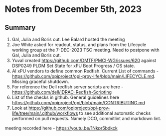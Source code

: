 # Notes from December 5th, 2023

## Summary

1. Gal, Julia and Boris out.  Lee Balard hosted the meeting
2. Joe White asked for readout, status, and plans from the Lifecycle working group at the 7-DEC-2023 TSC meeting.  Need to postpone with Gal, Julia and Boris out.
3. Yuval created https://github.com/DMTF/PMCI-WG/issues/620 against DSP0249 PLDM Set State for xPU Boot Progress / OS state.
4. AI xPU vendors to define common Redfish.  Current List of commands - https://github.com/opiproject/opi-prov-life/blob/main/LIFECYCLE.md.  Missing graceful shutdown.
5. For reference the Dell redfish server scripts are here - https://github.com/dell/iDRAC-Redfish-Scripting
6. List of the checks in github. General guidelines here https://github.com/opiproject/opi/blob/main/CONTRIBUTING.md
7. Look at https://github.com/opiproject/opi-prov-life/tree/main/.github/workflows to see additional automatic checks performed on pull requests.  Namely DCO, commitlint and markdown lint.

meeting recorded here - https://youtu.be/1Nkpr5bdkck
